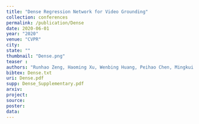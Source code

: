 ```yaml
---
title: "Dense Regression Network for Video Grounding"
collection: conferences
permalink: /publication/Dense
date: 2020-06-01
year: "2020"
venue: "CVPR"
city: 
state: ""
thumbnail: "Dense.png"
teaser : 
authors: "Runhao Zeng, Haoming Xu, Wenbing Huang, Peihao Chen, Mingkui Tan, Chuang Gan"
bibtex: Dense.txt
uri: Dense.pdf
supp: Dense_Supplementary.pdf
arxiv: 
project: 
source:
poster: 
data:
---
```


